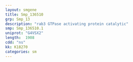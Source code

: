 ```yaml
---
layout: smgene
title: Smp_136510
grp: Smp_13
description: "rab3 GTPase activating protein catalytic"
smp: Smp_136510.1
uniprot: "G4VSX2"
length:  1908
cdd: "ns"
kk: K18270
categories: sm
---
```

